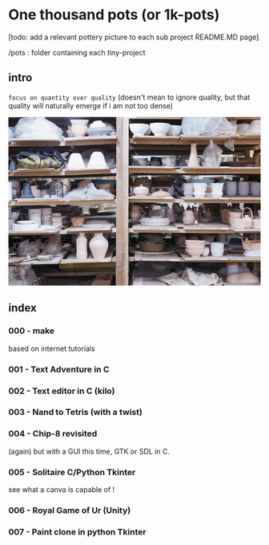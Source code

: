 # One thousand pots (or 1k-pots)

[todo: add a relevant pottery picture to each sub project README.MD page]

/pots : folder containing each tiny-project

## intro
`focus on quantity over quality` 
(doesn't mean to ignore quality, but that quality will naturally emerge if i am not too dense)

![Cover](cover.jpg)

## index

### 000 - make
based on internet tutorials
### 001 - Text Adventure in C
### 002 - Text editor in C (kilo)
### 003 - Nand to Tetris (with a twist)
### 004 - Chip-8 revisited
(again) but with a GUI this time, GTK or SDL in C.
### 005 - Solitaire C/Python Tkinter
see what a canva is capable of !
### 006 - Royal Game of Ur (Unity)
### 007 - Paint clone in python Tkinter
